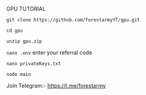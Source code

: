 GPU TUTORIAL 

```git clone https://github.com/forestarmyYT/gpu.git```

```cd gpu```

```unzip gpu.zip```

```nano .env``` enter your referral code 

```nano privateKeys.txt```

```node main```

Join Telegram:- https://t.me/forestarmy 
